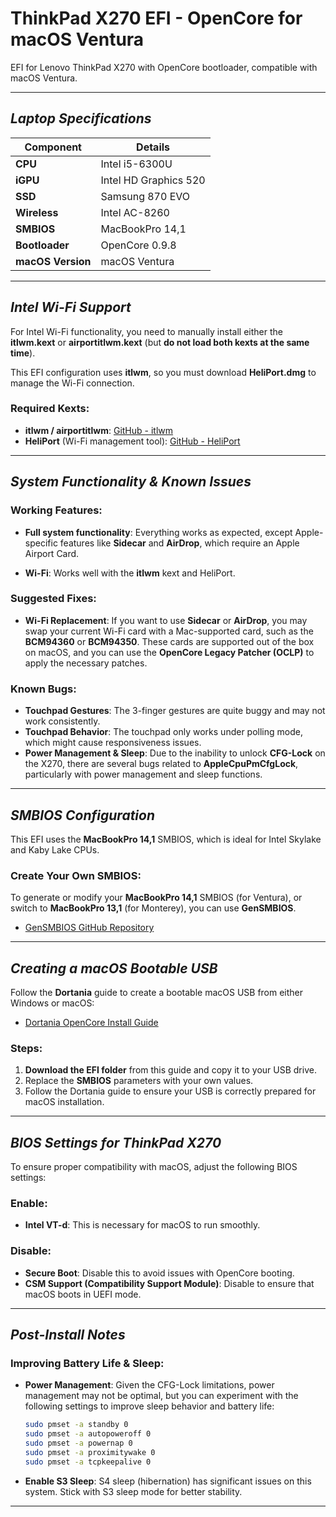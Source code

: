 # **ThinkPad X270 EFI - OpenCore for macOS Ventura**

EFI for Lenovo ThinkPad X270 with OpenCore bootloader, compatible with macOS Ventura.

---

## _Laptop Specifications_

| **Component**      | **Details**                       |
| ------------------ | --------------------------------- |
| **CPU**            | Intel i5-6300U                    |
| **iGPU**           | Intel HD Graphics 520             |
| **SSD**            | Samsung 870 EVO                   |
| **Wireless**       | Intel AC-8260                     |
| **SMBIOS**         | MacBookPro 14,1                   |
| **Bootloader**     | OpenCore 0.9.8                    |
| **macOS Version**  | macOS Ventura                     |

---

## _Intel Wi-Fi Support_

For Intel Wi-Fi functionality, you need to manually install either the **itlwm.kext** or **airportitlwm.kext** (but **do not load both kexts at the same time**).

This EFI configuration uses **itlwm**, so you must download **HeliPort.dmg** to manage the Wi-Fi connection.

### Required Kexts:
- **itlwm / airportitlwm**: [GitHub - itlwm](https://github.com/OpenIntelWireless/itlwm)
- **HeliPort** (Wi-Fi management tool): [GitHub - HeliPort](https://github.com/OpenIntelWireless/HeliPort)

---

## _System Functionality & Known Issues_

### **Working Features**:
- **Full system functionality**: Everything works as expected, except Apple-specific features like **Sidecar** and **AirDrop**, which require an Apple Airport Card.
  
- **Wi-Fi**: Works well with the **itlwm** kext and HeliPort.

### **Suggested Fixes**:
- **Wi-Fi Replacement**: If you want to use **Sidecar** or **AirDrop**, you may swap your current Wi-Fi card with a Mac-supported card, such as the **BCM94360** or **BCM94350**. These cards are supported out of the box on macOS, and you can use the **OpenCore Legacy Patcher (OCLP)** to apply the necessary patches.

### **Known Bugs**:
- **Touchpad Gestures**: The 3-finger gestures are quite buggy and may not work consistently.
- **Touchpad Behavior**: The touchpad only works under polling mode, which might cause responsiveness issues.
- **Power Management & Sleep**: Due to the inability to unlock **CFG-Lock** on the X270, there are several bugs related to **AppleCpuPmCfgLock**, particularly with power management and sleep functions.

---

## _SMBIOS Configuration_

This EFI uses the **MacBookPro 14,1** SMBIOS, which is ideal for Intel Skylake and Kaby Lake CPUs.

### Create Your Own SMBIOS:
To generate or modify your **MacBookPro 14,1** SMBIOS (for Ventura), or switch to **MacBookPro 13,1** (for Monterey), you can use **GenSMBIOS**.

- [GenSMBIOS GitHub Repository](https://github.com/corpnewt/GenSMBIOS)

---

## _Creating a macOS Bootable USB_

Follow the **Dortania** guide to create a bootable macOS USB from either Windows or macOS:

- [Dortania OpenCore Install Guide](https://dortania.github.io/OpenCore-Install-Guide/installer-guide/)

### Steps:
1. **Download the EFI folder** from this guide and copy it to your USB drive.
2. Replace the **SMBIOS** parameters with your own values.
3. Follow the Dortania guide to ensure your USB is correctly prepared for macOS installation.

---

## _BIOS Settings for ThinkPad X270_

To ensure proper compatibility with macOS, adjust the following BIOS settings:

### **Enable**:
- **Intel VT-d**: This is necessary for macOS to run smoothly.

### **Disable**:
- **Secure Boot**: Disable this to avoid issues with OpenCore booting.
- **CSM Support (Compatibility Support Module)**: Disable to ensure that macOS boots in UEFI mode.

---

## _Post-Install Notes_

### Improving Battery Life & Sleep:
- **Power Management**: Given the CFG-Lock limitations, power management may not be optimal, but you can experiment with the following settings to improve sleep behavior and battery life:

  ```bash
  sudo pmset -a standby 0
  sudo pmset -a autopoweroff 0
  sudo pmset -a powernap 0
  sudo pmset -a proximitywake 0
  sudo pmset -a tcpkeepalive 0
  ```

- **Enable S3 Sleep**: S4 sleep (hibernation) has significant issues on this system. Stick with S3 sleep mode for better stability.

---
